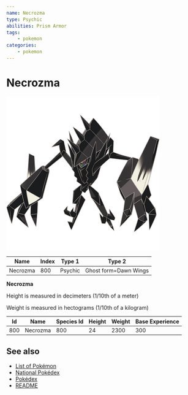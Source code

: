 ```yaml
---
name: Necrozma
type: Psychic
abilities: Prism Armor
tags:
    - pokemon
categories:
    - pokemon
---
```


# Necrozma


![Necrozma](images/800.png)

| **Name** | **Index** | **Type 1** | **Type 2** |
|----|----|----|----|
| Necrozma | 800 | Psychic | Ghost form=Dawn Wings  |

**Necrozma** 


Height is measured in decimeters (1/10th of a meter)

Weight is measured in hectograms (1/10th of a kilogram)

| **Id** | **Name** | **Species Id** | **Height** | **Weight** | **Base Experience** |
|--------|----------|----------------|------------|------------|---------------------|
| 800 | Necrozma | 800 | 24 | 2300 | 300 |


## See also

- [List of Pokémon](../pokemon.md)
- [National Pokédex](../national_pokedex.md)
- [Pokédex](../pokedex.md)
- [README](../README.md)
